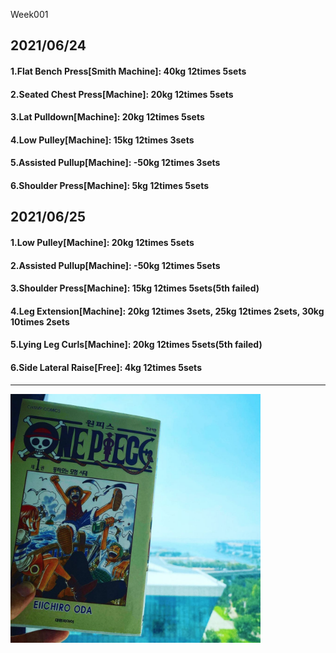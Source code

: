 Week001

## 2021/06/24
#### 1.Flat Bench Press\[Smith Machine\]: 40kg 12times 5sets
#### 2.Seated Chest Press\[Machine\]: 20kg 12times 5sets
#### 3.Lat Pulldown\[Machine\]: 20kg 12times 5sets
#### 4.Low Pulley\[Machine\]: 15kg 12times 3sets
#### 5.Assisted Pullup\[Machine\]: -50kg 12times 3sets
#### 6.Shoulder Press\[Machine\]: 5kg 12times 5sets

## 2021/06/25
#### 1.Low Pulley\[Machine\]: 20kg 12times 5sets
#### 2.Assisted Pullup\[Machine\]: -50kg 12times 5sets
#### 3.Shoulder Press\[Machine\]: 15kg 12times 5sets(5th failed)
#### 4.Leg Extension\[Machine\]: 20kg 12times 3sets, 25kg 12times 2sets, 30kg 10times 2sets
#### 5.Lying Leg Curls\[Machine\]: 20kg 12times 5sets(5th failed)
#### 6.Side Lateral Raise\[Free\]: 4kg 12times 5sets

---
<img src='./_resources/romance-dawn.png' width='400px' />


